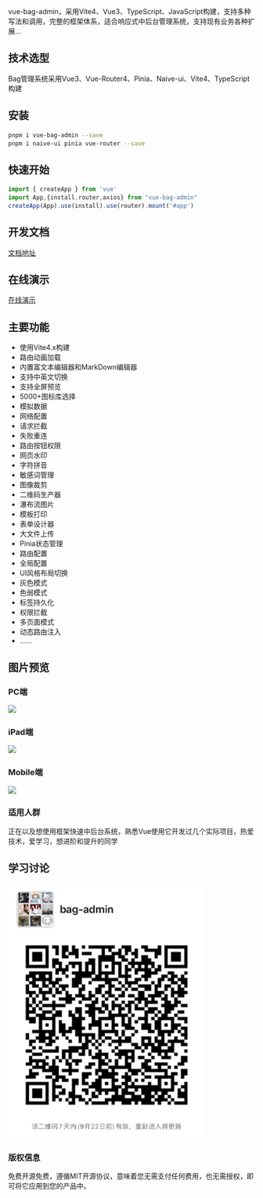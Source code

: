 vue-bag-admin，采用Vite4、Vue3、TypeScript、JavaScript构建，支持多种写法和调用，完整的框架体系，适合响应式中后台管理系统，支持现有业务各种扩展...

## 技术选型

Bag管理系统采用Vue3、Vue-Router4、Pinia、Naive-ui、Vite4、TypeScript构建

## 安装

```bash
pnpm i vue-bag-admin --save
pnpm i naive-ui pinia vue-router --save
```

## 快速开始
```javascript
import { createApp } from 'vue'
import App,{install,router,axios} from "vue-bag-admin"
createApp(App).use(install).use(router).mount('#app')
```


## 开发文档

[文档地址](https://vite.itnavs.com/doc/)

## 在线演示

[在线演示](https://vite.itnavs.com/admin/)


## 主要功能

- 使用Vite4.x构建
- 路由动画加载
- 内置富文本编辑器和MarkDown编辑器
- 支持中英文切换
- 支持全屏预览
- 5000+图标库选择
- 模拟数据
- 网络配置
- 请求拦截
- 失败重连
- 路由按钮权限
- 网页水印
- 字符拼音
- 敏感词管理
- 图像裁剪
- 二维码生产器
- 瀑布流图片
- 模板打印
- 表单设计器
- 大文件上传
- Pinia状态管理
- 路由配置
- 全局配置
- UI风格布局切换
- 灰色模式
- 色弱模式
- 标签持久化
- 权限拦截
- 多页面模式
- 动态路由注入
- ......


## 图片预览
### PC端
![](https://pic.imgdb.cn/item/6505b885661c6c8e5425b40e.jpg)

### iPad端
![](https://pic.imgdb.cn/item/6505b884661c6c8e5425b3f1.jpg)

### Mobile端
![](https://pic.imgdb.cn/item/6505b885661c6c8e5425b3fc.jpg)


### 适用人群
正在以及想使用框架快速中后台系统，熟悉Vue使用它开发过几个实际项目，热爱技术，爱学习，想进阶和提升的同学

## 学习讨论
![微信群-定期更新](./scan.jpg)

### 版权信息

免费开源免费，遵循MIT开源协议，意味着您无需支付任何费用，也无需授权，即可将它应用到您的产品中。
